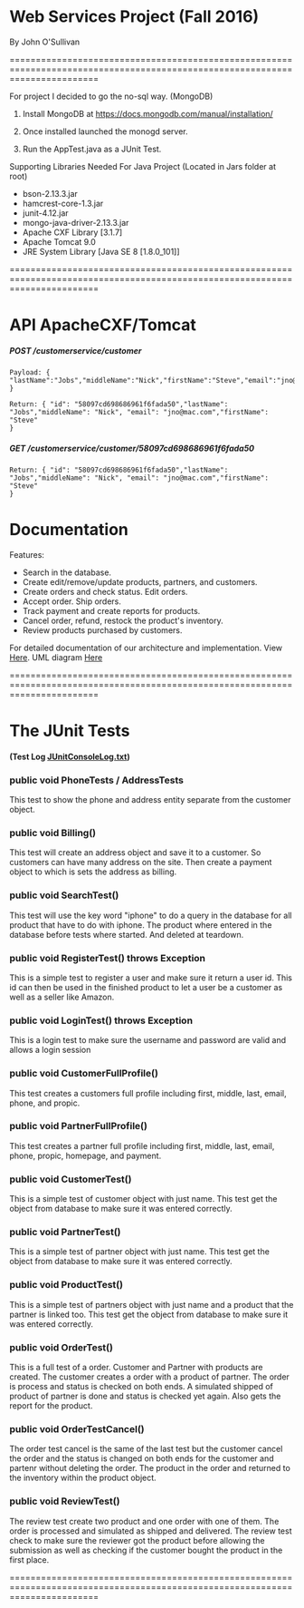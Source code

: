# Web Services Project (Fall 2016) 

By John O'Sullivan

=============================================================================================================================

For project I decided to go the no-sql way. (MongoDB)

1) Install MongoDB at https://docs.mongodb.com/manual/installation/

2) Once installed launched the monogd server.

3) Run the AppTest.java as a JUnit Test.

Supporting Libraries Needed For Java Project (Located in Jars folder at root)

- bson-2.13.3.jar
- hamcrest-core-1.3.jar
- junit-4.12.jar
- mongo-java-driver-2.13.3.jar
- Apache CXF Library [3.1.7]
- Apache Tomcat 9.0
- JRE System Library [Java SE 8 [1.8.0_101]]

=============================================================================================================================

# API ApacheCXF/Tomcat

##### POST /customerservice/customer
```
Payload: { "lastName":"Jobs","middleName":"Nick","firstName":"Steve","email":"jno@mac.com" }

Return: { "id": "58097cd698686961f6fada50","lastName": "Jobs","middleName": "Nick", "email": "jno@mac.com","firstName": "Steve"
}
```

##### GET /customerservice/customer/58097cd698686961f6fada50
```
Return: { "id": "58097cd698686961f6fada50","lastName": "Jobs","middleName": "Nick", "email": "jno@mac.com","firstName": "Steve"
}
```

# Documentation

Features:

- Search in the database.
- Create edit/remove/update products, partners, and customers.
- Create orders and check status. Edit orders. 
- Accept order. Ship orders. 
- Track payment and create reports for products.
- Cancel order, refund, restock the product's inventory.
- Review products purchased by customers. 

For detailed documentation of our architecture and implementation. View <a href="https://github.com/johnosullivan/WSP/blob/master/Documentation.md">Here</a>. UML diagram <a href="https://github.com/johnosullivan/WSP/blob/master/diagram.png">Here</a>


=============================================================================================================================

# The JUnit Tests 

#### (Test Log <a href="https://github.com/johnosullivan/WSP/blob/master/JUnitConsoleLog.txt">JUnitConsoleLog.txt</a>)

### public void PhoneTests / AddressTests

This test to show the phone and address entity separate from the customer object.

### public void Billing()

This test will create an address object and save it to a customer. So customers can have many address on the site. Then create a payment object to which is sets the address as billing.

### public void SearchTest() 

This test will use the key word "iphone" to do a query in the database for all product that  have to do with iphone. The product where entered in the database before tests where started. And deleted at teardown.

### public void RegisterTest() throws Exception 

This is a simple test to register a user and make sure it return a user id. This id can then be used in the finished product to let a user be a customer as well as a seller like Amazon.

### public void LoginTest() throws Exception

This is a login test to make sure the username and password are valid and allows a login session

### public void CustomerFullProfile() 

This test creates a customers full profile including first, middle, last, email, phone, and propic.

### public void PartnerFullProfile() 

This test creates a partner full profile including first, middle, last, email, phone, propic, homepage, and payment.

### public void CustomerTest() 

This is a simple test of customer object with just name.  This test get the object from database to make sure it was entered correctly.

### public void PartnerTest()

This is a simple test of partner object with just name.  This test get the object from database to make sure it was entered correctly.

### public void ProductTest()

This is a simple test of partners object with just name and a product that the partner is linked too. This test get the object from database to make sure it was entered correctly.

### public void OrderTest()

This is a full test of a order. Customer and Partner with products are created. The customer creates a order with a product of partner. The order is process and status is checked on both ends. A simulated shipped of product of partner is done and status is checked yet again. Also gets the report for the product.

### public void OrderTestCancel()

The order test cancel is the same of the last test but the customer cancel the order and the status is changed on both ends for the customer and partenr without deleting the order. The product in the order and returned to the inventory within the product object.

### public void ReviewTest()

The review test create two product and one order with one of them. The order is processed and simulated as shipped and delivered. The review test check to make sure the reviewer got the product before allowing the submission as well as checking if the customer bought the product in the first place.


=============================================================================================================================










